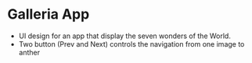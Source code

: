 # Galleria App

- UI design for an app that display the seven wonders of the World.
- Two button (Prev and Next) controls the navigation from one image to anther
